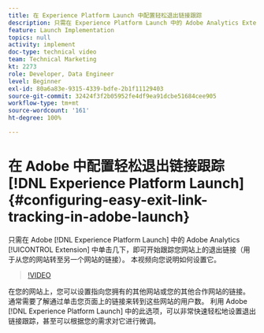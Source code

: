 ```yaml
---
title: 在 Experience Platform Launch 中配置轻松退出链接跟踪
description: 只需在 Experience Platform Launch 中的 Adobe Analytics Extension 中单击几下，即可开始跟踪您网站上的退出链接（用于从您的网站转至另一个网站的链接）。 本视频向您说明如何设置它。
feature: Launch Implementation
topics: null
activity: implement
doc-type: technical video
team: Technical Marketing
kt: 2273
role: Developer, Data Engineer
level: Beginner
exl-id: 80a6a83e-9315-4339-bdfe-2b1f11129403
source-git-commit: 32424f3f2b05952fe4df9ea91dcbe51684cee905
workflow-type: tm+mt
source-wordcount: '161'
ht-degree: 100%

---
```


# 在 Adobe 中配置轻松退出链接跟踪[!DNL Experience Platform Launch] {#configuring-easy-exit-link-tracking-in-adobe-launch}

只需在 Adobe [!DNL Experience Platform Launch] 中的 Adobe Analytics [!UICONTROL Extension] 中单击几下，即可开始跟踪您网站上的退出链接（用于从您的网站转至另一个网站的链接）。 本视频向您说明如何设置它。

>[!VIDEO](https://video.tv.adobe.com/v/25763/?quality=12)

在您的网站上，您可以设置指向您拥有的其他网站或您的其他合作网站的链接。 通常需要了解通过单击您页面上的链接来转到这些网站的用户数。 利用 Adobe [!DNL Experience Platform Launch] 中的此选项，可以非常快速轻松地设置退出链接跟踪，甚至可以根据您的需求对它进行微调。
